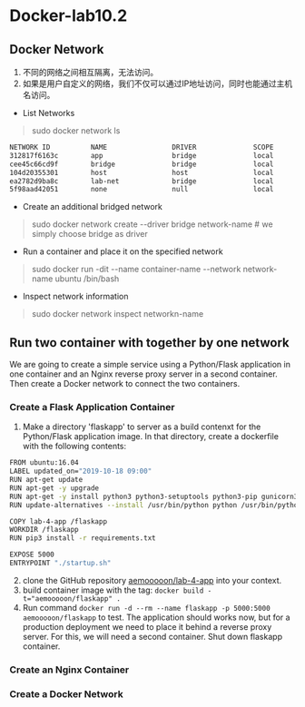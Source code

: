 # Docker-lab10.2

## Docker Network
1. 不同的网络之间相互隔离，无法访问。
2. 如果是用户自定义的网络，我们不仅可以通过IP地址访问，同时也能通过主机名访问。

* List Networks

> sudo docker network ls

```bash
NETWORK ID          NAME                DRIVER              SCOPE
312817f6163c        app                 bridge              local
cee45c66cd9f        bridge              bridge              local
104d20355301        host                host                local
ea2782d9ba8c        lab-net             bridge              local
5f98aad42051        none                null                local
```
* Create an additional bridged network

> sudo docker network create --driver bridge network-name # we simply choose bridge as driver

* Run a container and place it on the specified network

> sudo docker run -dit --name container-name --network network-name ubuntu /bin/bash

* Inspect network information 

> sudo docker network inspect networkn-name

## Run two container with together by one network
We are going to create a simple service using a Python/Flask application in one container and an Nginx reverse proxy server in a second container. Then create a Docker network to connect the two containers.

### Create a Flask Application Container
1. Make a directory 'flaskapp' to server as a build contenxt for the Python/Flask application image. In that directory, create a dockerfile with the following contents:
```bash
FROM ubuntu:16.04
LABEL updated_on="2019-10-18 09:00"
RUN apt-get update
RUN apt-get -y upgrade
RUN apt-get -y install python3 python3-setuptools python3-pip gunicorn3
RUN update-alternatives --install /usr/bin/python python /usr/bin/python3 10

COPY lab-4-app /flaskapp
WORKDIR /flaskapp
RUN pip3 install -r requirements.txt

EXPOSE 5000
ENTRYPOINT "./startup.sh"
```
2. clone the GitHub repository [aemooooon/lab-4-app]('https://github.com/aemooooon/lab-4-app') into your context.
3. build container image with the tag: `docker build -t="aemooooon/flaskapp" .`
4. Run command `docker run -d --rm --name flaskapp -p 5000:5000 aemooooon/flaskapp` to test.
The application should works now, but for a production deployment we need to place it behind a reverse proxy server. For this, we will need a second container. Shut down flaskapp container.

### Create an Nginx Container

### Create a Docker Network
